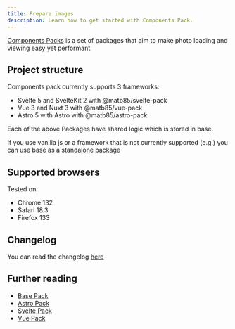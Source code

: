 ```yaml
---
title: Prepare images
description: Learn how to get started with Components Pack.
---
```


[Components Packs](https://github.com/Matb85/components-pack) is a set of packages that aim to make photo loading and viewing easy yet performant.

## Project structure

Components pack currently supports 3 frameworks:
- Svelte 5 and SvelteKit 2 with @matb85/svelte-pack
- Vue 3 and Nuxt 3 with @matb85/vue-pack
- Astro 5 with Astro with @matb85/astro-pack

Each of the above Packages have shared logic which is stored in base.

If you use vanilla js or a framework that is not currently supported (e.g.) you can use base as a standalone package

## Supported browsers

Tested on:
- Chrome 132
- Safari 18.3
- Firefox 133

## Changelog

You can read the changelog [here](https://github.com/Matb85/components-pack/blob/master/CHANGELOG.md)

## Further reading

- [Base Pack](base-pack/introduction/)
- [Astro Pack](astro-pack/introduction/)
- [Svelte Pack](svelte-pack/introduction/)
- [Vue Pack](vue-pack/introduction/)